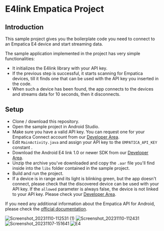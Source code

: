 # E4link Empatica Project

## Introduction

This sample project gives you the boilerplate code you need to connect to an Empatica E4 device and start streaming data.

The sample application implemented in the project has very simple functionalities:

- It initializes the E4link library with your API key.
- If the previous step is successful, it starts scanning for Empatica devices, till it finds one that can be used with the API key you inserted in the code.
- When such a device has been found, the app connects to the devices and streams data for 10 seconds, then it disconnects.

## Setup

- Clone / download this repository.
- Open the sample project in Android Studio.
- Make sure you have a valid API key. You can request one for your Empatica Connect account from our [Developer Area][1].
- Edit `MainActivity.java` and assign your API key to the `EMPATICA_API_KEY` constant .
- Download the Android E4 link 1.0 or newer SDK from our [Developer Area][1].
- Unzip the archive you've downloaded and copy the `.aar` file you'll find inside into the `libs` folder contained in the sample project.
- Build and run the project.
- If a device is in range and its light is blinking green, but the app doesn't connect, please check that the discovered device can be used with your API key. If the `allowed` parameter is always false, the device is not linked to your API key. Please check your [Developer Area][1].

If you need any additional information about the Empatica API for Android, please check the [official documentation][2].

[1]: https://www.empatica.com/connect/developer.php
[2]: http://developer.empatica.com



![Screenshot_20231110-112531 (1)](https://github.com/shivshankar2996/Empatica/assets/112530146/cebcba0d-5196-4011-b09a-8eb2d1814965)
![Screenshot_20231110-112431](https://github.com/shivshankar2996/Empatica/assets/112530146/1485fc7f-60ae-4134-8efc-c65f26b6d617)
![Screenshot_20231107-151641](https://github.com/shivshankar2996/Empatica/assets/112530146/704732b2-8842-495b-a747-e551bfcb7a9b)
![E4](https://github.com/shivshankar2996/Empatica/assets/112530146/e40a2203-1ee6-426c-b3d1-3ab3411eda55)



